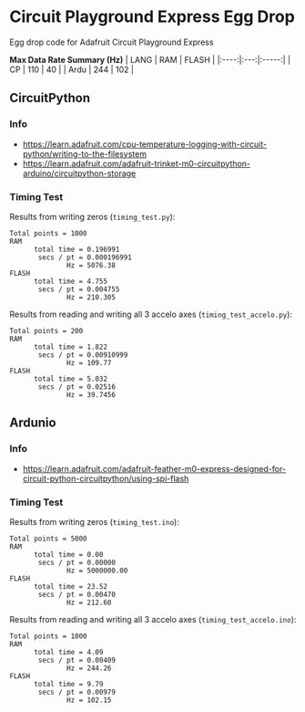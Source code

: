 # Circuit Playground Express Egg Drop
Egg drop code for Adafruit Circuit Playground Express

**Max Data Rate Summary (Hz)**
| LANG | RAM | FLASH |
|:----:|:---:|:-----:|
|  CP  | 110 |   40  |
| Ardu | 244 |  102  |

## CircuitPython
### Info
* https://learn.adafruit.com/cpu-temperature-logging-with-circuit-python/writing-to-the-filesystem
* https://learn.adafruit.com/adafruit-trinket-m0-circuitpython-arduino/circuitpython-storage

### Timing Test
Results from writing zeros (`timing_test.py`):
```
Total points = 1000
RAM
      total time = 0.196991
       secs / pt = 0.000196991
              Hz = 5076.38
FLASH
      total time = 4.755
       secs / pt = 0.004755
              Hz = 210.305
```
Results from reading and writing all 3 accelo axes (`timing_test_accelo.py`):
```
Total points = 200
RAM
      total time = 1.822
       secs / pt = 0.00910999
              Hz = 109.77
FLASH
      total time = 5.032
       secs / pt = 0.02516
              Hz = 39.7456
```

## Ardunio
### Info
* https://learn.adafruit.com/adafruit-feather-m0-express-designed-for-circuit-python-circuitpython/using-spi-flash

### Timing Test
Results from writing zeros (`timing_test.ino`):
```
Total points = 5000
RAM
      total time = 0.00
       secs / pt = 0.00000
              Hz = 5000000.00
FLASH
      total time = 23.52
       secs / pt = 0.00470
              Hz = 212.60
```
Results from reading and writing all 3 accelo axes (`timing_test_accelo.ino`):
```
Total points = 1000
RAM
      total time = 4.09
       secs / pt = 0.00409
              Hz = 244.26
FLASH
      total time = 9.79
       secs / pt = 0.00979
              Hz = 102.15
```